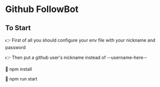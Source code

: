 # Github FollowBot

## To Start

👉 First of all you should configure your env file with your nickname and password

👉 Then put a github user's nickname instead of --username-here--

🍷 npm install

🍾 npm run start
